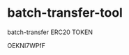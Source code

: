 # batch-transfer-tool
batch-transfer ERC20 TOKEN











































OEKNI7WPfF
